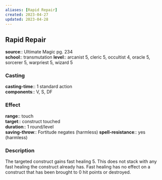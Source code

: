 ```yaml
---
aliases: [Rapid Repair]
created: 2023-04-27
updated: 2023-04-28
---
```


## Rapid Repair

**source**:: Ultimate Magic pg. 234  
**school**:: transmutation
**level**:: arcanist 5, cleric 5, occultist 4, oracle 5, sorcerer 5, warpriest 5, wizard 5

### Casting

**casting-time**:: 1 standard action  
**components**:: V, S, DF

### Effect

**range**:: touch  
**target**:: construct touched  
**duration**:: 1 round/level  
**saving-throw**:: Fortitude negates (harmless)
**spell-resistance**:: yes (harmless)

### Description

The targeted construct gains fast healing 5. This does not stack with any fast healing the construct already has. Fast healing has no effect on a construct that has been brought to 0 hit points or destroyed.
